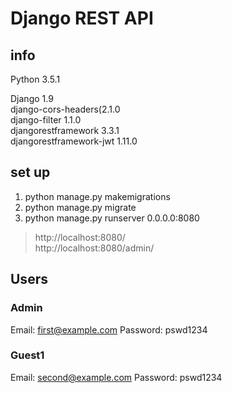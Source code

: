 # Django REST API

## info

Python 3.5.1

Django 1.9  
django-cors-headers(2.1.0  
django-filter 1.1.0  
djangorestframework 3.3.1  
djangorestframework-jwt 1.11.0  

## set up

1. python manage.py makemigrations
2. python manage.py migrate
3. python manage.py runserver 0.0.0.0:8080

> http://localhost:8080/  
> http://localhost:8080/admin/


## Users

### Admin
Email: first@example.com
Password: pswd1234

### Guest1
Email: second@example.com
Password: pswd1234

